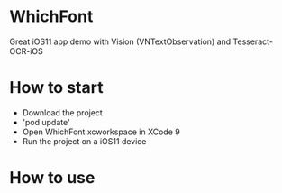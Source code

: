 # WhichFont
Great iOS11 app demo with Vision (VNTextObservation) and Tesseract-OCR-iOS

# How to start
- Download the project
- 'pod update'
- Open WhichFont.xcworkspace in XCode 9
- Run the project on a iOS11 device

# How to use

